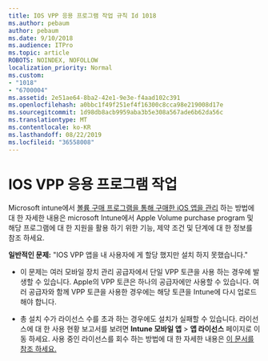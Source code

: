```yaml
---
title: IOS VPP 응용 프로그램 작업 규칙 Id 1018
ms.author: pebaum
author: pebaum
ms.date: 9/10/2018
ms.audience: ITPro
ms.topic: article
ROBOTS: NOINDEX, NOFOLLOW
localization_priority: Normal
ms.custom:
- "1018"
- "6700004"
ms.assetid: 2e51ae64-8ba2-42e1-9e3e-f4aad102c391
ms.openlocfilehash: a0bbc1f49f251ef4f16300c8cca98e219008d17e
ms.sourcegitcommit: 1d98db8acb9959aba3b5e308a567ade6b62da56c
ms.translationtype: MT
ms.contentlocale: ko-KR
ms.lasthandoff: 08/22/2019
ms.locfileid: "36558008"
---
```

# <a name="working-with-ios-vpp-applications"></a>IOS VPP 응용 프로그램 작업

Microsoft intune에서 [볼륨 구매 프로그램을 통해 구매한 iOS 앱을 관리](https://docs.microsoft.com/intune/vpp-apps-ios) 하는 방법에 대 한 자세한 내용은 microsoft Intune에서 Apple Volume purchase program 및 해당 프로그램에 대 한 지원을 활용 하기 위한 기능, 제약 조건 및 단계에 대 한 정보를 참조 하세요.
  
 **일반적인 문제:** "IOS VPP 앱을 내 사용자에 게 할당 했지만 설치 하지 못했습니다."
  
- 이 문제는 여러 모바일 장치 관리 공급자에서 단일 VPP 토큰을 사용 하는 경우에 발생할 수 있습니다. Apple의 VPP 토큰은 하나의 공급자에만 사용할 수 있습니다. 여러 공급자와 함께 VPP 토큰을 사용한 경우에는 해당 토큰을 Intune에 다시 업로드 해야 합니다.

- 총 설치 수가 라이선스 수를 초과 하는 경우에도 설치가 실패할 수 있습니다. 라이선스에 대 한 사용 현황 보고서를 보려면 **Intune 모바일 앱** \> **앱 라이선스** 페이지로 이동 하세요. 사용 중인 라이선스를 회수 하는 방법에 대 한 자세한 내용은 [이 문서를 참조 하세요.](https://docs.microsoft.com/intune/vpp-apps-ios#revoking-app-licenses-and-deleting-tokens)
